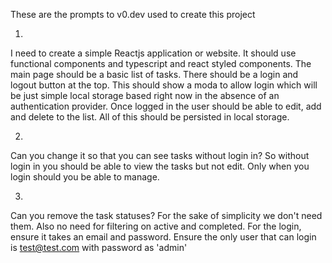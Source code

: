 These are the prompts to v0.dev used to create this project

1.

I need to create a simple Reactjs application or website. It should use functional components and typescript and react styled components. The main page should be a basic list of tasks. There should be a login and logout button at the top. This should show a moda to allow login which will be just simple local storage based right now in the absence of an authentication provider. Once logged in the user should be able to edit, add and delete to the list. All of this should be persisted in local storage.

2.

Can you change it so that you can see tasks without login in? So without login in you should be able to view the tasks but not edit. Only when you login should you be able to manage.

3.

Can you remove the task statuses? For the sake of simplicity we don't need them. Also no need for filtering on active and completed. For the login, ensure it takes an email and password. Ensure the only user that can login is test@test.com with password as 'admin'